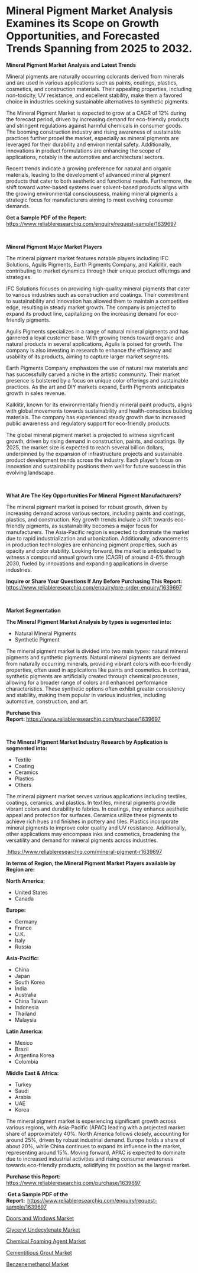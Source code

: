 <p><h1>Mineral Pigment Market Analysis Examines its Scope on Growth Opportunities, and Forecasted Trends Spanning from 2025 to 2032.</h1></p><p><strong>Mineral Pigment Market Analysis and Latest Trends</strong></p>
<p><p>Mineral pigments are naturally occurring colorants derived from minerals and are used in various applications such as paints, coatings, plastics, cosmetics, and construction materials. Their appealing properties, including non-toxicity, UV resistance, and excellent stability, make them a favored choice in industries seeking sustainable alternatives to synthetic pigments. </p><p>The Mineral Pigment Market is expected to grow at a CAGR of 12% during the forecast period, driven by increasing demand for eco-friendly products and stringent regulations against harmful chemicals in consumer goods. The booming construction industry and rising awareness of sustainable practices further propel the market, especially as mineral pigments are leveraged for their durability and environmental safety. Additionally, innovations in product formulations are enhancing the scope of applications, notably in the automotive and architectural sectors.</p><p>Recent trends indicate a growing preference for natural and organic materials, leading to the development of advanced mineral pigment products that cater to both aesthetic and functional needs. Furthermore, the shift toward water-based systems over solvent-based products aligns with the growing environmental consciousness, making mineral pigments a strategic focus for manufacturers aiming to meet evolving consumer demands.</p></p>
<p><strong>Get a Sample PDF of the Report:&nbsp;</strong> <a href="https://www.reliableresearchiq.com/enquiry/request-sample/1639697?utm_campaign=1129&utm_medium=2&utm_source=Github&utm_content=ia&utm_term=02042025&utm_id=mineral-pigment">https://www.reliableresearchiq.com/enquiry/request-sample/1639697</a></p>
<p>&nbsp;</p>
<p><strong>Mineral Pigment Major Market Players</strong></p>
<p><p>The mineral pigment market features notable players including IFC Solutions, Agulis Pigments, Earth Pigments Company, and Kalklitir, each contributing to market dynamics through their unique product offerings and strategies.</p><p>IFC Solutions focuses on providing high-quality mineral pigments that cater to various industries such as construction and coatings. Their commitment to sustainability and innovation has allowed them to maintain a competitive edge, resulting in steady market growth. The company is projected to expand its product line, capitalizing on the increasing demand for eco-friendly pigments.</p><p>Agulis Pigments specializes in a range of natural mineral pigments and has garnered a loyal customer base. With growing trends toward organic and natural products in several applications, Agulis is poised for growth. The company is also investing in research to enhance the efficiency and usability of its products, aiming to capture larger market segments.</p><p>Earth Pigments Company emphasizes the use of natural raw materials and has successfully carved a niche in the artistic community. Their market presence is bolstered by a focus on unique color offerings and sustainable practices. As the art and DIY markets expand, Earth Pigments anticipates growth in sales revenue.</p><p>Kalklitir, known for its environmentally friendly mineral paint products, aligns with global movements towards sustainability and health-conscious building materials. The company has experienced steady growth due to increased public awareness and regulatory support for eco-friendly products.</p><p>The global mineral pigment market is projected to witness significant growth, driven by rising demand in construction, paints, and coatings. By 2025, the market size is expected to reach several billion dollars, underpinned by the expansion of infrastructure projects and sustainable product development trends across the industry. Each player’s focus on innovation and sustainability positions them well for future success in this evolving landscape.</p></p>
<p>&nbsp;</p>
<p><strong>What Are The Key Opportunities For Mineral Pigment Manufacturers?</strong></p>
<p><p>The mineral pigment market is poised for robust growth, driven by increasing demand across various sectors, including paints and coatings, plastics, and construction. Key growth trends include a shift towards eco-friendly pigments, as sustainability becomes a major focus for manufacturers. The Asia-Pacific region is expected to dominate the market due to rapid industrialization and urbanization. Additionally, advancements in production technologies are enhancing pigment properties, such as opacity and color stability. Looking forward, the market is anticipated to witness a compound annual growth rate (CAGR) of around 4-6% through 2030, fueled by innovations and expanding applications in diverse industries.</p></p>
<p><strong>Inquire or Share Your Questions If Any Before Purchasing This Report:</strong> <a href="https://www.reliableresearchiq.com/enquiry/pre-order-enquiry/1639697?utm_campaign=1129&utm_medium=2&utm_source=Github&utm_content=ia&utm_term=02042025&utm_id=mineral-pigment">https://www.reliableresearchiq.com/enquiry/pre-order-enquiry/1639697</a></p>
<p>&nbsp;</p>
<p><strong>Market Segmentation</strong></p>
<p><strong>The Mineral Pigment Market Analysis by types is segmented into:</strong></p>
<p><ul><li>Natural Mineral Pigments</li><li>Synthetic Pigment</li></ul></p>
<p><p>The mineral pigment market is divided into two main types: natural mineral pigments and synthetic pigments. Natural mineral pigments are derived from naturally occurring minerals, providing vibrant colors with eco-friendly properties, often used in applications like paints and cosmetics. In contrast, synthetic pigments are artificially created through chemical processes, allowing for a broader range of colors and enhanced performance characteristics. These synthetic options often exhibit greater consistency and stability, making them popular in various industries, including automotive, construction, and art.</p></p>
<p><strong>Purchase this Report:&nbsp;</strong><a href="https://www.reliableresearchiq.com/purchase/1639697?utm_campaign=1129&utm_medium=2&utm_source=Github&utm_content=ia&utm_term=02042025&utm_id=mineral-pigment">https://www.reliableresearchiq.com/purchase/1639697</a></p>
<p>&nbsp;</p>
<p><strong>The Mineral Pigment Market Industry Research by Application is segmented into:</strong></p>
<p><ul><li>Textile</li><li>Coating</li><li>Ceramics</li><li>Plastics</li><li>Others</li></ul></p>
<p><p>The mineral pigment market serves various applications including textiles, coatings, ceramics, and plastics. In textiles, mineral pigments provide vibrant colors and durability to fabrics. In coatings, they enhance aesthetic appeal and protection for surfaces. Ceramics utilize these pigments to achieve rich hues and finishes in pottery and tiles. Plastics incorporate mineral pigments to improve color quality and UV resistance. Additionally, other applications may encompass inks and cosmetics, broadening the versatility and demand for mineral pigments across industries.</p></p>
<p><a href="https://www.reliableresearchiq.com/mineral-pigment-r1639697?utm_campaign=1129&utm_medium=2&utm_source=Github&utm_content=ia&utm_term=02042025&utm_id=mineral-pigment">&nbsp;https://www.reliableresearchiq.com/mineral-pigment-r1639697</a></p>
<p><strong>In terms of Region, the Mineral Pigment Market Players available by Region are:</strong></p>
<p>
    <p> <strong> North America: </strong>
        <ul>
            <li>United States</li>
            <li>Canada</li>
        </ul>
        </p> 
    <p> <strong> Europe: </strong>
        <ul>
            <li>Germany</li>
            <li>France</li>
            <li>U.K.</li>
            <li>Italy</li>
            <li>Russia</li>
        </ul>
        </p> 
    <p> <strong> Asia-Pacific: </strong>
        <ul>
            <li>China</li>
            <li>Japan</li>
            <li>South Korea</li>
            <li>India</li>
            <li>Australia</li>
            <li>China Taiwan</li>
            <li>Indonesia</li>
            <li>Thailand</li>
            <li>Malaysia</li>
        </ul>
        </p> 
    <p> <strong> Latin America: </strong>
        <ul>
            <li>Mexico</li>
            <li>Brazil</li>
            <li>Argentina Korea</li>
            <li>Colombia</li>
        </ul>
        </p> 
    <p> <strong> Middle East & Africa: </strong>
        <ul>
            <li>Turkey</li>
            <li>Saudi</li>
            <li>Arabia</li>
            <li>UAE</li>
            <li>Korea</li>
        </ul>
    </p>
    </p>
<p><p>The mineral pigment market is experiencing significant growth across various regions, with Asia-Pacific (APAC) leading with a projected market share of approximately 40%. North America follows closely, accounting for around 25%, driven by robust industrial demand. Europe holds a share of about 20%, while China continues to expand its influence in the market, representing around 15%. Moving forward, APAC is expected to dominate due to increased industrial activities and rising consumer awareness towards eco-friendly products, solidifying its position as the largest market.</p></p>
<p><strong>Purchase this Report: </strong><a href="https://www.reliableresearchiq.com/purchase/1639697?utm_campaign=1129&utm_medium=2&utm_source=Github&utm_content=ia&utm_term=02042025&utm_id=mineral-pigment">https://www.reliableresearchiq.com/purchase/1639697</a></p>
<p>&nbsp;<strong>Get a Sample PDF of the Report:&nbsp;&nbsp;</strong><a href="https://www.reliableresearchiq.com/enquiry/request-sample/1639697?utm_campaign=1129&utm_medium=2&utm_source=Github&utm_content=ia&utm_term=02042025&utm_id=mineral-pigment">https://www.reliableresearchiq.com/enquiry/request-sample/1639697</a></p>
<p><strong></strong></p>
<p><p><a href="https://github.com/iwanesucices/Market-Research-Report-List-1/blob/main/doors-and-windows-market.md?utm_campaign=1129&utm_medium=2&utm_source=Github&utm_content=ia&utm_term=02042025&utm_id=mineral-pigment">Doors and Windows Market</a></p><p><a href="https://github.com/sulvantomppa/Market-Research-Report-List-1/blob/main/glyceryl-undecylenate-market.md?utm_campaign=1129&utm_medium=2&utm_source=Github&utm_content=ia&utm_term=02042025&utm_id=mineral-pigment">Glyceryl Undecylenate Market</a></p><p><a href="https://github.com/snapetylerho/Market-Research-Report-List-1/blob/main/chemical-foaming-agent-market.md?utm_campaign=1129&utm_medium=2&utm_source=Github&utm_content=ia&utm_term=02042025&utm_id=mineral-pigment">Chemical Foaming Agent Market</a></p><p><a href="https://github.com/stunzkocotpv/Market-Research-Report-List-1/blob/main/cementitious-grout-market.md?utm_campaign=1129&utm_medium=2&utm_source=Github&utm_content=ia&utm_term=02042025&utm_id=mineral-pigment">Cementitious Grout Market</a></p><p><a href="https://github.com/trenkkwasek84/Market-Research-Report-List-1/blob/main/benzenemethanol-market.md?utm_campaign=1129&utm_medium=2&utm_source=Github&utm_content=ia&utm_term=02042025&utm_id=mineral-pigment">Benzenemethanol Market</a></p></p>
